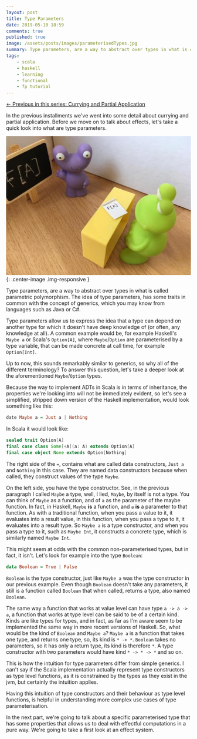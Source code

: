 ```yaml
---
layout: post
title: Type Parameters
date: 2019-05-10 18:59
comments: true
published: true
image: /assets/posts/images/parameterisedTypes.jpg
summary: Type parameters, are a way to abstract over types in what is called parametric polymorphism.
tags:
    - scala
    - haskell
    - learning
    - functional
    - fp tutorial
---
```


<span class="prev">[← Previous in this series: Currying and Partial Application](/articles/Currying-and-Partial-Application/)</span>

In the previous installments we've went into some detail about currying and partial application.
Before we move on to talk about effects, let's take a quick look into what are
type parameters.

![Parameterised Types](/assets/posts/images/parameterisedTypes.jpg){: .center-image .img-responsive }

Type parameters, are a way to abstract over types in what is called parametric
polymorphism.
The idea of type parameters, has some traits in common with the concept of
generics, which you may know from languages such as Java or C#.

Type parameters allow us to express the idea that a type can depend on another
type for which it doesn't have deep knowledge of (or often, any knowledge at all).
A common example would be, for example Haskell's `Maybe a` or Scala's
`Option[A]`, where `Maybe`/`Option` are parameterised by a type variable, that
can be made concrete at call time, for example `Option[Int]`.

Up to now, this sounds remarkably similar to generics, so why all of the
different terminology? To answer this question, let's take a deeper look at
the aforementioned `Maybe`/`Option` types.

Because the way to implement ADTs in Scala is in terms of inheritance, the
properties we're looking into will not be immediately evident, so let's see
a simplified, stripped down version of the Haskell implementation, would look
something like this:

```haskell
date Maybe a = Just a | Nothing
```

In Scala it would look like:

```scala
sealed trait Option[A]
final case class Some[+A](a: A) extends Option[A]
final case object None extends Option[Nothing]
```

The right side of the `=`, contains what are called data constructors, `Just a`
and `Nothing` in this case. They are named data constructors because when
called, they construct values of the type `Maybe`.

On the left side, you have the type constructor. See, in the previous
paragraph I called `Maybe` a type, well, I lied, `Maybe`, by itself is 
not a type. You can think of `Maybe` as a function, and of `a` as the
parameter of the maybe function. In fact, in Haskell, `Maybe` **is** a
function, and `a` **is** a parameter to that function. As with a traditional
function, when you pass a value to it, it evaluates into a result value, in
this function, when you pass a type to it, it evaluates into a result type.
So `Maybe a` is a type constructor, and when you pass a type to it, such as
`Maybe Int`, it constructs a concrete type, which is similarly named `Maybe Int`.

This might seem at odds with the common non-parameterised types, but in fact,
it isn't. Let's look for example into the type `Boolean`:

```haskell
data Boolean = True | False
```

`Boolean` is the type constructor, just like `Maybe a` was the type
constructor in our previous example. Even though `Boolean` doesn't take any
parameters, it still is a function called `Boolean` that when called, returns
a type, also named `Boolean`.

The same way a function that works at value level can have type `a -> a -> a`,
a function that works at type level can be said to be of a certain kind. Kinds
are like types for types, and in fact, as far as I'm aware seem to be
implemented the same way in more recent versions of Haskell.
So, what would be the kind of `Boolean` and `Maybe a`?
`Maybe a` is a function that takes one type, and returns one type, so, its
kind is `* -> *`. `Boolean` takes no parameters, so it has only a return type,
its kind is therefore `*`. A type constructor with two parameters would have
kind `* -> * -> *` and so on.

This is how the intuition for type parameters differ from simple generics. I
can't say if the Scala implementation actually represent type constructors as
type level functions, as it is constrained by the types as they exist in the
jvm, but certainly the intuition applies.

Having this intuition of type constructors and their behaviour as type level
functions, is helpful in understanding more complex use cases of type
parameterisation.

In the next part, we're going to talk about a specific parameterised type that
has some properties that allows us to deal with effectful computations in a
pure way. We're going to take a first look at an effect system.
